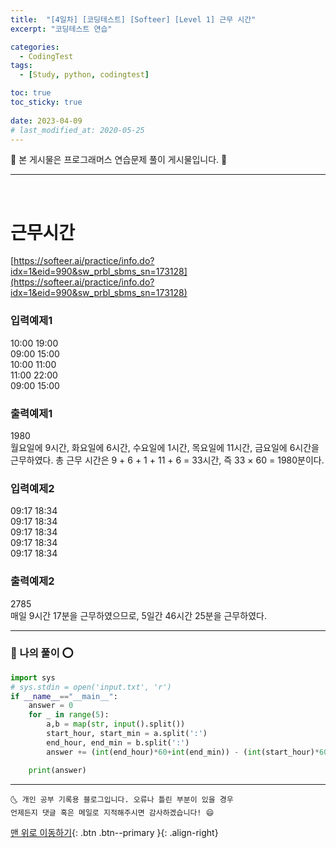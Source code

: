 ```yaml
---
title:  "[4일차] [코딩테스트] [Softeer] [Level 1] 근무 시간" 
excerpt: "코딩테스트 연습"

categories:
  - CodingTest
tags:
  - [Study, python, codingtest]

toc: true
toc_sticky: true
 
date: 2023-04-09
# last_modified_at: 2020-05-25
---
```


🎀 본 게시물은 프로그래머스 연습문제 풀이 게시물입니다. 🎀 

---
<br>

# 근무시간

[https://softeer.ai/practice/info.do?idx=1&eid=990&sw_prbl_sbms_sn=173128](https://softeer.ai/practice/info.do?idx=1&eid=990&sw_prbl_sbms_sn=173128)

### 입력예제1
10:00 19:00 <br>
09:00 15:00 <br>
10:00 11:00 <br>
11:00 22:00 <br>
09:00 15:00 <br>

### 출력예제1
1980 <br>
월요일에 9시간, 화요일에 6시간, 수요일에 1시간, 목요일에 11시간, 금요일에 6시간을 근무하였다. 총 근무 시간은 9 + 6 + 1 + 11 + 6 = 33시간, 즉 33 × 60 = 1980분이다.

### 입력예제2
09:17 18:34   <br>
09:17 18:34   <br>
09:17 18:34   <br>
09:17 18:34   <br>
09:17 18:34   <br>

### 출력예제2
2785             <br>
매일 9시간 17분을 근무하였으므로, 5일간 46시간 25분을 근무하였다.


---

### 🚀 나의 풀이 ⭕

```python
import sys 
# sys.stdin = open('input.txt', 'r')
if __name__=="__main__":
    answer = 0
    for _ in range(5):
        a,b = map(str, input().split())
        start_hour, start_min = a.split(':')
        end_hour, end_min = b.split(':')
        answer += (int(end_hour)*60+int(end_min)) - (int(start_hour)*60+int(start_min))

    print(answer)

```


***
    🌜 개인 공부 기록용 블로그입니다. 오류나 틀린 부분이 있을 경우 
    언제든지 댓글 혹은 메일로 지적해주시면 감사하겠습니다! 😄

[맨 위로 이동하기](#){: .btn .btn--primary }{: .align-right}